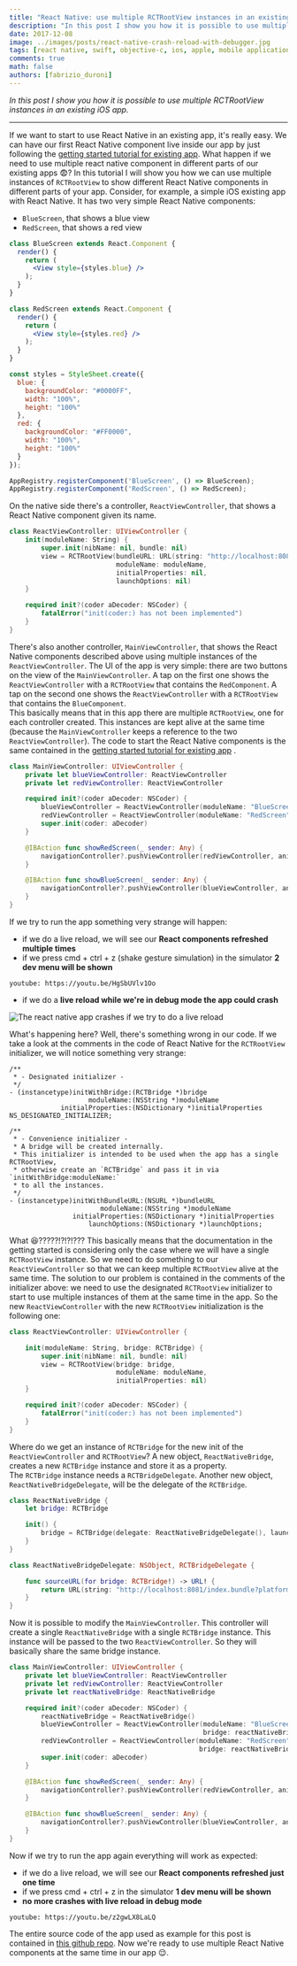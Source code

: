 ```yaml
---
title: "React Native: use multiple RCTRootView instances in an existing iOS app"
description: "In this post I show you how it is possible to use multiple RCTRootView instances in an existing iOS app."
date: 2017-12-08
image: ../images/posts/react-native-crash-reload-with-debugger.jpg
tags: [react native, swift, objective-c, ios, apple, mobile application development, javascript]
comments: true
math: false
authors: [fabrizio_duroni]
---
```


*In this post I show you how it is possible to use multiple RCTRootView instances in an existing iOS app.*

---

If we want to start to use React Native in an existing app, it's really easy. We can have our first React Native
component live inside our app by just following
the [getting started tutorial for existing app](https://reactnative.dev/docs/integration-with-existing-apps/ "getting started tutorial for existing app"). 
What happen if we need to use multiple react native component in different parts of our existing apps :fearful:?
In this tutorial I will show you how we can use multiple instances of `RCTRootView` to show different React Native
components in different parts of your app. Consider, for example, a simple iOS existing app with React Native. It has
two very simple React Native components:

* `BlueScreen`, that shows a blue view
* `RedScreen`, that shows a red view

```jsx
class BlueScreen extends React.Component {
  render() {
    return (
      <View style={styles.blue} />
    );
  }
}

class RedScreen extends React.Component {
  render() {
    return (
      <View style={styles.red} />
    );
  }
}

const styles = StyleSheet.create({
  blue: {
    backgroundColor: "#0000FF",
    width: "100%",
    height: "100%"
  },
  red: {
    backgroundColor: "#FF0000",
    width: "100%",
    height: "100%"
  }
});

AppRegistry.registerComponent('BlueScreen', () => BlueScreen);
AppRegistry.registerComponent('RedScreen', () => RedScreen);
```

On the native side there's a controller, `ReactViewController`, that shows a React Native component given its name.

```swift
class ReactViewController: UIViewController {
    init(moduleName: String) {
        super.init(nibName: nil, bundle: nil)
        view = RCTRootView(bundleURL: URL(string: "http://localhost:8081/index.bundle?platform=ios"),
                           moduleName: moduleName,
                           initialProperties: nil,
                           launchOptions: nil)
    }

    required init?(coder aDecoder: NSCoder) {
        fatalError("init(coder:) has not been implemented")
    }
}
```

There's also another controller, `MainViewController`, that shows the React Native components described above using
multiple instances of the `ReactViewController`. The UI of the app is very simple: there are two buttons on the view of
the `MainViewController`. A tap on the first one shows the `ReactViewController` with a `RCTRootView` that contains
the `RedComponent`. A tap on the second one shows the `ReactViewController` with a `RCTRootView` that contains
the `BlueComponent`.  
This basically means that in this app there are multiple `RCTRootView`, one for each controller created. This instances
are kept alive at the same time (because the `MainViewController` keeps a reference to the two `ReactViewController`).
The code to start the React Native components is the same contained in
the [getting started tutorial for existing app](https://reactnative.dev/docs/integration-with-existing-apps/ "getting started tutorial for existing app")
.

```swift
class MainViewController: UIViewController {
    private let blueViewController: ReactViewController
    private let redViewController: ReactViewController

    required init?(coder aDecoder: NSCoder) {
        blueViewController = ReactViewController(moduleName: "BlueScreen")
        redViewController = ReactViewController(moduleName: "RedScreen")
        super.init(coder: aDecoder)
    }

    @IBAction func showRedScreen(_ sender: Any) {
        navigationController?.pushViewController(redViewController, animated: true)
    }

    @IBAction func showBlueScreen(_ sender: Any) {
        navigationController?.pushViewController(blueViewController, animated: true)
    }
}
```

If we try to run the app something very strange will happen:

* if we do a live reload, we will see our **React components refreshed multiple times**
* if we press cmd + ctrl + z (shake gesture simulation) in the simulator **2 dev menu will be shown**

`youtube: https://youtu.be/HgSbUVlv1Oo`

* if we do a **live reload while we're in debug mode the app could crash**

![The react native app crashes if we try to do a live reload](../images/posts/react-native-crash-reload-with-debugger.jpg)

What's happening here? Well, there's something wrong in our code. If we take a look at the comments in the code of React
Native for the `RCTRootView` initializer, we will notice something very strange:

```objective_c
/**
 * - Designated initializer -
 */
- (instancetype)initWithBridge:(RCTBridge *)bridge
                    moduleName:(NSString *)moduleName
             initialProperties:(NSDictionary *)initialProperties NS_DESIGNATED_INITIALIZER;

/**
 * - Convenience initializer -
 * A bridge will be created internally.
 * This initializer is intended to be used when the app has a single RCTRootView,
 * otherwise create an `RCTBridge` and pass it in via `initWithBridge:moduleName:`
 * to all the instances.
 */
- (instancetype)initWithBundleURL:(NSURL *)bundleURL
                       moduleName:(NSString *)moduleName
                initialProperties:(NSDictionary *)initialProperties
                    launchOptions:(NSDictionary *)launchOptions;
```

What :laughing:?????!?!?!??? This basically means that the documentation in the getting started is considering only the
case where we will have a single `RCTRootView` instance. So we need to do something to our `ReactViewController` so that
we can keep multiple `RCTRootView` alive at the same time. The solution to our problem is contained in the comments of
the initializer above: we need to use the designated `RCTRootView` initializer to start to use multiple instances of
them at the same time in the app. So the new `ReactViewController` with the new `RCTRootView` initialization is the
following one:

```swift
class ReactViewController: UIViewController {

    init(moduleName: String, bridge: RCTBridge) {
        super.init(nibName: nil, bundle: nil)
        view = RCTRootView(bridge: bridge,
                           moduleName: moduleName,
                           initialProperties: nil)
    }

    required init?(coder aDecoder: NSCoder) {
        fatalError("init(coder:) has not been implemented")
    }
}
```

Where do we get an instance of `RCTBridge` for the new init of the `ReactViewController` and `RCTRootView`? A new
object, `ReactNativeBridge`, creates a new `RCTBridge` instance and store it as a property.  
The `RCTBridge` instance needs a `RCTBridgeDelegate`. Another new object, `ReactNativeBridgeDelegate`, will be the
delegate of the `RCTBridge`.

```swift
class ReactNativeBridge {
    let bridge: RCTBridge

    init() {
        bridge = RCTBridge(delegate: ReactNativeBridgeDelegate(), launchOptions: nil)
    }
}

class ReactNativeBridgeDelegate: NSObject, RCTBridgeDelegate {

    func sourceURL(for bridge: RCTBridge!) -> URL! {
        return URL(string: "http://localhost:8081/index.bundle?platform=ios")
    }
}
```

Now it is possible to modify the `MainViewController`. This controller will create a single `ReactNativeBridge` with a
single `RCTBridge` instance. This instance will be passed to the two `ReactViewController`. So they will basically share
the same bridge instance.

```swift
class MainViewController: UIViewController {
    private let blueViewController: ReactViewController
    private let redViewController: ReactViewController
    private let reactNativeBridge: ReactNativeBridge

    required init?(coder aDecoder: NSCoder) {
        reactNativeBridge = ReactNativeBridge()
        blueViewController = ReactViewController(moduleName: "BlueScreen",
                                                 bridge: reactNativeBridge.bridge)
        redViewController = ReactViewController(moduleName: "RedScreen",
                                                bridge: reactNativeBridge.bridge)
        super.init(coder: aDecoder)
    }

    @IBAction func showRedScreen(_ sender: Any) {
        navigationController?.pushViewController(redViewController, animated: true)
    }

    @IBAction func showBlueScreen(_ sender: Any) {
        navigationController?.pushViewController(blueViewController, animated: true)
    }
}
```

Now if we try to run the app again everything will work as expected:

* if we do a live reload, we will see our **React components refreshed just one time**
* if we press cmd + ctrl + z in the simulator **1 dev menu will be shown**
* **no more crashes with live reload in debug mode**

`youtube: https://youtu.be/z2gwLX8LaLQ`

The entire source code of the app used as example for this post is contained in [this github repo](https://github.com/chicio/React-Native-Multiple-RCTRootView "React native multiple RCTRootView").
Now we're ready to use multiple React Native components at the same time in our app :relieved:.
